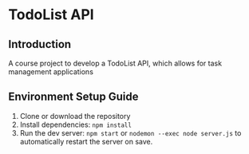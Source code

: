 # TodoList API

## Introduction
A course project to develop a TodoList API, which allows for task management applications


## Environment Setup Guide
1. Clone or download the repository 
2. Install dependencies:
`npm install`
3. Run the dev server:
`npm start` or 
`nodemon --exec node server.js` to automatically restart the server on save.
